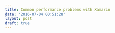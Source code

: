 ```yaml
---
title: Common performance problems with Xamarin
date: '2016-07-04 00:51:28'
layout: post
draft: true
---
```

